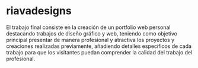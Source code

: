 # riavadesigns

El trabajo final consiste en la creación de un portfolio web personal destacando trabajos de diseño gráfico y web, teniendo como objetivo principal presentar de manera profesional y atractiva los proyectos y creaciones realizadas previamente, añadiendo detalles específicos de cada trabajo para que los visitantes puedan comprender la calidad del trabajo del profesional.